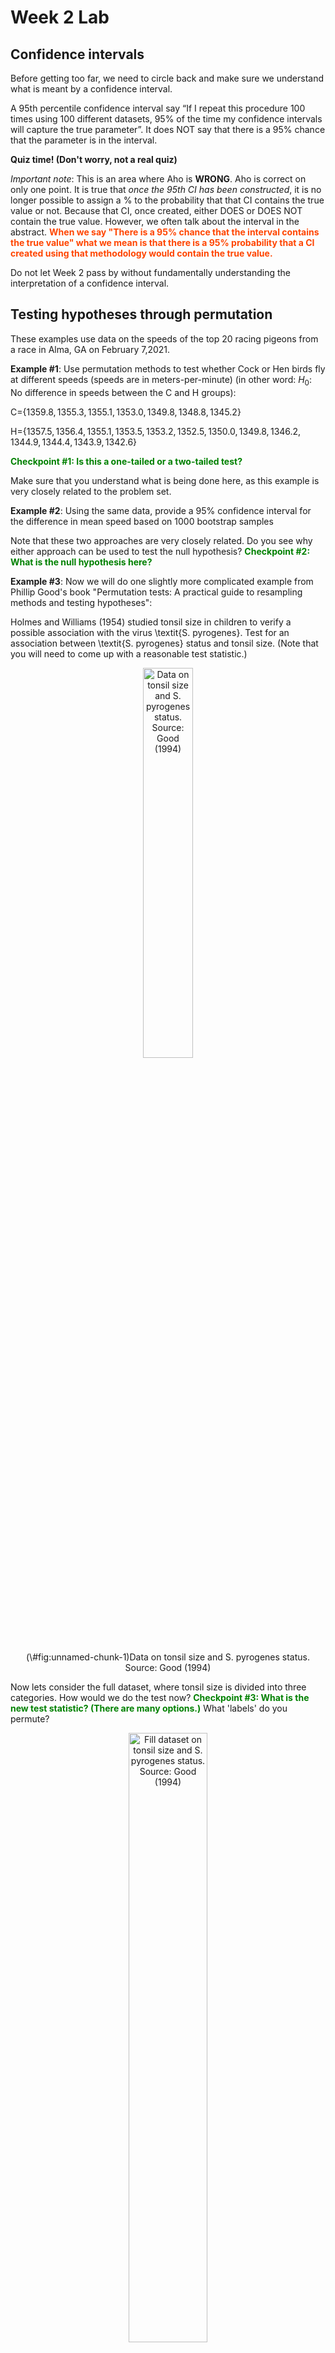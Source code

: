 Week 2 Lab
=============

Confidence intervals
-----------------------

Before getting too far, we need to circle back and make sure we understand what is meant by a confidence interval. 

A 95th percentile confidence interval say “If I repeat this procedure 100 times using 100 different datasets, 95% of the time my confidence intervals will capture the true parameter”. It does NOT say that there is a 95% chance that the parameter is in the interval.

**Quiz time! (Don't worry, not a real quiz)**

*Important note*: This is an area where Aho is **WRONG**. Aho is correct on only one point. It is true that *once the 95th CI has been constructed*, it is no longer possible to assign a $\%$ to the probability that that CI contains the true value or not. Because that CI, once created, either DOES or DOES NOT contain the true value. However, we often talk about the interval in the abstract. **<span style="color: orangered;">When we say "There is a 95$\%$ chance that the interval contains the true value" what we mean is that there is a 95$\%$ probability that a CI created using that methodology would contain the true value.</span>**

Do not let Week 2 pass by without fundamentally understanding the interpretation of a confidence interval. 

Testing hypotheses through permutation
------------------------------------

These examples use data on the speeds of the top 20 racing pigeons from a race in Alma, GA on February 7,2021. 

**Example #1**: Use permutation methods to test whether Cock or Hen birds fly at different speeds (speeds are in meters-per-minute) (in other word: $H_{0}$: No difference in speeds between the C and H groups):

C=$\{1359.8,1355.3,1355.1,1353.0,1349.8,1348.8,1345.2\}$

H=$\{1357.5,1356.4,1355.1,1353.5,1353.2,1352.5,1350.0,1349.8,1346.2,1344.9,1344.4,1343.9,1342.6\}$

**<span style="color: green;">Checkpoint #1: Is this a one-tailed or a two-tailed test?</span>**

Make sure that you understand what is being done here, as this example is very closely related to the problem set.


**Example #2**: Using the same data, provide a 95% confidence interval for the difference in mean speed based on 1000 bootstrap samples

Note that these two approaches are very closely related. Do you see why either approach can be used to test the null hypothesis? **<span style="color: green;">Checkpoint #2: What is the null hypothesis here?</span>**

**Example #3**: Now we will do one slightly more complicated example from Phillip Good's book "Permutation tests: A practical guide to resampling methods and testing hypotheses":

Holmes and Williams (1954) studied tonsil size in children to verify a possible association with the virus \textit{S. pyrogenes}. Test for an association between \textit{S. pyrogenes} status and tonsil size. (Note that you will need to come up with a reasonable test statistic.)

<div class="figure" style="text-align: center">
<img src="Table2categories.png" alt="Data on tonsil size and S. pyrogenes status. Source: Good (1994)" width="40%" />
<p class="caption">(\#fig:unnamed-chunk-1)Data on tonsil size and S. pyrogenes status. Source: Good (1994)</p>
</div>

Now lets consider the full dataset, where tonsil size is divided into three categories. How would we do the test now? **<span style="color: green;">Checkpoint #3: What is the new test statistic? (There are many options.)</span>** What 'labels' do you permute?

<div class="figure" style="text-align: center">
<img src="Table3categories.png" alt="Fill dataset on tonsil size and S. pyrogenes status. Source: Good (1994)" width="50%" />
<p class="caption">(\#fig:unnamed-chunk-2)Fill dataset on tonsil size and S. pyrogenes status. Source: Good (1994)</p>
</div>

Basics of bootstrap and jackknife
------------------------------------

To get started with bootstrap and jackknife techniques, we start by working through a very simple example. First we simulate some data


```r
x<-seq(0,9,by=1)
```

This will constutute our "data". Let's print the result of sampling with replacement to get a sense for it...


```r
table(sample(x,size=length(x),replace=T))
```

```
## 
## 0 2 3 5 7 8 9 
## 1 1 1 1 2 2 2
```

Now we will write a little script to take bootstrap samples and calculate the means of each of these bootstrap samples


```r
xmeans<-vector(length=1000)
for (i in 1:1000)
  {
  xmeans[i]<-mean(sample(x,replace=T))
  }
```

The actual number of bootstrapped samples is arbitrary *at this point* but there are ways of characterizing the precision of the bootstrap (jackknife-after-bootstrap) which might inform the number of bootstrap samples needed. *In practice*, people tend to pick some arbitrary but large number of bootstrap samples because computers are so fast that it is often easy to draw far more samples than are actually needed. When calculation of the statistic is slow (as might be the case if you are using the samples to construct a phylogeny, for example), then you would need to be more concerned with the number of bootstrap samples. 

First, lets just look at a histogram of the bootstrapped means and plot the actual sample mean on the histogram for comparison



```r
hist(xmeans,breaks=30,col="pink")
abline(v=mean(x),lwd=2)
```

<img src="Week-2-lab_files/figure-html/unnamed-chunk-6-1.png" width="672" />

Calculating bias and standard error
-----------------------------------

From these we can calculate the bias and standard deviation for the mean (which is the "statistic"):

$$
\widehat{Bias_{boot}} = \left(\frac{1}{k}\sum^{k}_{i=1}\theta^{*}_{i}\right)-\hat{\theta}
$$


```r
bias.boot<-mean(xmeans)-mean(x)
bias.boot
```

```
## [1] -0.0534
```

```r
hist(xmeans,breaks=30,col="pink")
abline(v=mean(x),lwd=5,col="black")
abline(v=mean(xmeans),lwd=2,col="yellow")
```

<img src="Week-2-lab_files/figure-html/unnamed-chunk-7-1.png" width="672" />

$$
\widehat{s.e._{boot}} = \sqrt{\frac{1}{k-1}\sum^{k}_{i=1}(\theta^{*}_{i}-\bar{\theta^{*}})^{2}}
$$


```r
se.boot<-sd(xmeans)
```

We can find the confidence intervals in two ways:

Method #1: Assume the bootstrap statistics are normally distributed


```r
LL.boot<-mean(xmeans)-1.96*se.boot #where did 1.96 come from?
UL.boot<-mean(xmeans)+1.96*se.boot
LL.boot
```

```
## [1] 2.698148
```

```r
UL.boot
```

```
## [1] 6.195052
```

Method #2: Simply take the quantiles of the bootstrap statistics


```r
quantile(xmeans,c(0.025,0.975))
```

```
##  2.5% 97.5% 
##   2.7   6.2
```

Let's compare this to what we would have gotten if we had used normal distribution theory. First we have to calculate the standard error:


```r
se.normal<-sqrt(var(x)/length(x))
LL.normal<-mean(x)-qt(0.975,length(x)-1)*se.normal
UL.normal<-mean(x)+qt(0.975,length(x)-1)*se.normal
LL.normal
```

```
## [1] 2.334149
```

```r
UL.normal
```

```
## [1] 6.665851
```

In this case, the confidence intervals we got from the normal distribution theory are too wide.

**<span style="color: green;">Checkpoint #4: Does it make sense why the normal distribution theory intervals are too wide?</span>** Because the original were were uniformly distributed, the data has higher variance than would be expected and therefore the standard error is higher than would be expected.

There are two packages that provide functions for bootstrapping, 'boot' and 'boostrap'. We will start by using the 'bootstrap' package, which was originally designed for Efron and Tibshirani's monograph on the bootstrap. 

To test the main functionality of the 'bootstrap' package, we will use the data we already have. The 'bootstrap' function requires the input of a user-defined function to calculate the statistic of interest. Here I will write a function that calculates the mean of the input values.


```r
library(bootstrap)
theta<-function(x)
  {
    mean(x)
  }
results<-bootstrap(x=x,nboot=1000,theta=theta)
results
```

```
## $thetastar
##    [1] 4.5 4.3 4.4 6.4 4.2 4.4 4.0 3.1 4.8 5.0 4.3 4.3 6.6 4.4 6.2 3.2 2.6 5.1
##   [19] 5.8 5.4 5.0 5.3 3.7 5.2 4.8 3.5 4.2 4.5 5.2 4.3 4.3 4.4 4.7 4.8 4.6 4.8
##   [37] 4.5 3.3 4.0 3.4 4.2 5.3 2.5 5.1 3.9 4.9 4.9 5.2 4.0 5.6 5.1 5.0 3.4 4.3
##   [55] 3.2 4.5 7.0 4.5 4.3 4.2 3.6 4.4 3.3 4.8 3.3 4.1 4.9 2.9 4.6 4.2 4.7 3.5
##   [73] 3.3 3.6 6.0 3.7 5.8 4.2 4.9 5.5 6.2 3.4 4.8 3.2 4.2 3.9 2.8 3.4 4.5 6.6
##   [91] 3.4 4.3 5.6 4.8 3.6 5.2 5.7 4.0 4.0 4.6 4.2 5.9 4.4 2.8 5.0 4.9 3.7 4.9
##  [109] 4.1 6.3 4.9 4.6 5.1 5.0 4.2 5.3 1.8 4.7 5.6 4.1 5.2 3.8 5.6 5.1 5.3 3.5
##  [127] 4.4 5.1 5.1 4.7 5.1 3.8 3.4 3.2 3.9 4.6 4.3 3.6 4.8 3.8 3.5 5.3 5.2 3.0
##  [145] 3.9 4.6 5.2 4.8 4.4 3.9 4.6 2.9 3.6 3.2 4.8 3.6 2.5 4.7 3.9 4.4 5.6 3.6
##  [163] 4.3 4.1 4.8 4.3 2.6 5.4 3.1 5.1 3.4 6.2 4.9 4.8 5.5 5.2 4.2 3.9 4.6 5.3
##  [181] 3.8 3.8 3.6 4.6 3.4 3.5 5.0 5.6 3.4 5.2 4.9 3.8 3.6 4.6 4.7 3.5 5.5 2.4
##  [199] 5.8 5.7 3.9 5.5 5.0 2.8 2.9 3.8 4.4 4.1 3.2 3.4 6.2 2.9 5.1 4.8 4.6 5.4
##  [217] 5.0 3.9 4.0 4.4 5.8 3.8 5.0 5.2 4.0 3.4 5.7 3.2 5.7 5.0 4.6 3.5 5.0 3.3
##  [235] 4.6 4.6 3.4 5.4 4.3 4.6 6.2 4.0 3.2 4.8 5.9 7.0 5.4 4.3 5.2 5.6 4.2 4.2
##  [253] 4.4 4.1 6.5 4.4 5.4 4.9 5.8 4.3 6.1 5.6 5.1 2.5 4.7 4.8 3.8 5.4 5.4 4.7
##  [271] 5.4 2.5 4.2 5.1 4.8 4.3 5.2 4.1 5.1 4.8 2.5 3.5 3.7 3.6 2.9 3.8 4.1 5.9
##  [289] 3.4 2.9 5.6 3.8 5.7 2.9 3.9 3.6 4.3 4.6 4.2 5.3 5.1 4.6 5.2 3.5 4.2 5.0
##  [307] 4.6 2.5 5.2 3.8 4.8 4.7 5.2 4.3 6.4 3.6 3.5 5.4 4.9 4.7 5.4 3.7 2.9 4.6
##  [325] 3.7 5.0 3.6 2.7 5.5 4.1 5.0 5.1 5.5 3.7 4.8 3.6 3.6 5.4 4.6 5.3 3.4 4.5
##  [343] 5.1 5.1 4.2 5.3 4.2 2.1 3.8 2.1 6.0 5.1 3.6 4.6 4.6 6.5 5.0 3.4 4.4 2.6
##  [361] 4.1 2.4 6.1 4.6 4.5 4.6 4.4 5.8 5.3 3.2 4.0 4.1 5.0 5.3 4.7 5.0 4.1 5.4
##  [379] 4.7 3.4 3.8 4.4 5.1 3.3 4.3 3.7 3.6 5.2 3.7 4.1 3.8 5.0 3.9 4.5 4.1 5.2
##  [397] 5.4 4.1 4.7 4.8 5.1 4.6 4.5 6.0 4.3 4.8 4.5 4.5 5.1 5.1 3.5 5.3 5.2 5.5
##  [415] 5.4 3.3 5.2 2.9 2.8 3.8 3.4 3.5 4.4 4.4 3.6 5.2 4.0 5.1 5.2 5.0 4.0 4.4
##  [433] 5.3 5.9 5.1 4.9 4.9 4.5 5.0 4.4 3.8 2.1 5.0 4.7 4.3 5.5 5.4 4.7 2.9 3.2
##  [451] 4.1 4.4 6.4 4.0 4.6 4.4 3.9 3.2 3.6 4.0 5.6 4.4 4.5 5.2 3.0 5.0 5.1 5.2
##  [469] 2.9 3.8 3.5 4.7 5.0 4.6 4.6 4.9 4.5 4.5 4.7 4.9 6.4 4.4 5.1 4.8 4.5 4.2
##  [487] 5.8 5.0 3.5 5.4 4.2 4.4 4.0 4.7 5.6 5.0 3.9 6.5 2.9 3.3 3.7 3.4 6.2 5.5
##  [505] 3.3 3.9 5.4 3.7 4.2 4.4 5.9 4.5 6.8 3.8 6.0 3.8 4.5 6.5 4.9 2.2 3.1 5.7
##  [523] 4.5 4.2 3.3 5.4 4.5 4.0 4.5 4.9 5.0 4.7 4.0 5.0 3.5 4.4 4.1 5.3 5.1 4.8
##  [541] 5.4 3.9 6.0 2.9 4.9 4.8 3.8 3.4 3.3 4.8 5.2 3.3 5.5 3.1 4.5 5.1 4.2 5.1
##  [559] 2.4 4.8 4.3 3.5 1.9 4.7 4.0 6.1 5.9 2.8 4.3 3.0 4.1 4.0 4.9 4.6 5.4 5.3
##  [577] 6.6 2.5 4.6 3.6 6.6 3.2 3.6 3.5 5.7 3.5 4.8 4.6 5.1 3.7 5.2 3.4 5.5 4.5
##  [595] 5.3 4.9 3.8 3.6 4.2 3.7 3.6 4.9 5.3 4.1 4.5 3.7 5.4 5.2 5.0 3.2 5.0 4.9
##  [613] 5.4 5.3 4.8 3.6 4.0 4.0 5.0 5.3 4.9 5.2 5.5 4.2 4.0 4.1 3.6 5.5 3.3 4.5
##  [631] 5.4 3.7 5.0 4.2 6.1 4.9 4.8 3.1 5.2 5.5 4.5 5.6 4.3 4.0 5.0 5.0 5.9 4.2
##  [649] 2.9 3.9 6.4 3.8 4.9 4.1 5.0 3.0 5.3 4.4 2.7 3.4 3.9 3.1 2.1 4.0 5.7 5.1
##  [667] 3.8 3.7 3.7 3.3 3.4 4.9 4.3 4.4 3.5 4.3 3.9 6.3 5.3 3.0 4.2 2.7 4.2 4.1
##  [685] 3.4 4.7 3.5 4.4 4.0 4.0 3.4 6.3 5.3 4.0 6.7 4.7 4.5 3.4 4.9 4.6 4.0 5.4
##  [703] 4.2 5.4 4.9 4.3 5.0 3.9 2.9 4.0 4.3 4.5 3.0 3.2 3.6 3.2 4.6 4.9 3.4 4.4
##  [721] 5.4 3.6 5.4 3.2 3.5 4.8 3.7 5.1 4.4 6.5 4.2 4.6 4.1 6.5 4.1 5.6 3.5 4.9
##  [739] 5.2 5.4 6.3 6.7 6.4 6.4 3.6 6.2 3.1 3.3 3.9 4.7 4.4 4.8 4.2 4.9 3.4 6.5
##  [757] 3.6 4.3 4.1 3.9 5.1 4.2 3.5 4.6 2.1 4.2 4.0 4.7 4.7 5.9 4.5 5.3 6.1 4.3
##  [775] 6.0 4.7 6.3 4.3 3.4 3.4 3.4 2.6 5.0 4.1 4.4 4.6 3.6 3.2 4.4 4.8 4.5 4.3
##  [793] 5.3 5.0 4.3 3.6 3.8 6.9 5.1 4.5 2.7 2.3 3.7 4.0 5.7 4.4 4.4 4.1 3.7 4.4
##  [811] 5.4 3.0 4.8 6.0 6.4 4.9 2.3 3.6 3.9 5.8 4.2 4.2 2.3 4.8 4.2 4.7 5.7 2.8
##  [829] 5.2 4.5 4.7 5.8 4.7 5.4 5.1 3.8 3.6 5.7 4.5 4.6 4.2 5.4 4.6 4.5 4.7 3.3
##  [847] 5.1 4.6 3.6 3.1 5.4 5.7 5.1 4.7 3.6 4.3 4.5 2.9 6.5 4.4 4.6 5.1 5.3 4.7
##  [865] 4.4 4.5 4.1 4.2 5.9 4.9 5.8 5.9 3.7 4.9 5.1 4.8 4.2 4.8 6.8 3.3 2.4 5.6
##  [883] 2.4 3.3 5.3 4.1 5.5 4.2 4.3 5.1 3.3 5.3 4.6 3.8 4.9 4.6 6.4 3.3 3.0 5.1
##  [901] 5.4 5.2 5.0 6.2 3.6 4.5 4.0 3.2 4.9 4.9 3.7 3.3 4.0 3.3 4.2 4.5 7.9 4.3
##  [919] 5.4 3.8 4.7 5.1 4.7 3.9 4.1 5.2 5.9 4.0 5.1 4.9 4.3 4.1 3.5 4.4 4.2 4.6
##  [937] 3.7 5.0 4.1 6.4 4.4 3.8 3.9 4.9 2.8 5.5 5.9 5.3 4.8 3.0 3.9 3.7 4.9 3.9
##  [955] 4.2 4.5 4.5 5.9 5.6 5.6 4.6 6.9 5.8 5.5 5.8 4.6 5.1 3.9 5.8 4.0 4.8 5.7
##  [973] 4.2 4.9 4.0 5.6 4.9 4.7 1.2 3.9 3.5 5.6 4.3 3.6 4.6 4.1 5.0 5.4 4.3 5.5
##  [991] 4.2 3.9 4.0 3.5 3.7 3.4 3.8 3.5 6.3 5.8
## 
## $func.thetastar
## NULL
## 
## $jack.boot.val
## NULL
## 
## $jack.boot.se
## NULL
## 
## $call
## bootstrap(x = x, nboot = 1000, theta = theta)
```

```r
quantile(results$thetastar,c(0.025,0.975))
```

```
##  2.5% 97.5% 
##   2.6   6.4
```

Notice that we get exactly what we got last time. This illustrates an important point, which is that the bootstrap functions are often no easier to use than something you could write yourself.

You can also define a function of the bootstrapped statistics (we have been calling this theta) to pull out immediately any summary statistics you are interested in from the bootstrapped thetas.

Here I will write a function that calculates the bias of my estimate of the mean (which is 4.5 [i.e. the mean of the number 0,1,2,3,4,5,6,7,8,9])


```r
bias<-function(x)
  {
  mean(x)-4.5
  }
results<-bootstrap(x=x,nboot=1000,theta=theta,func=bias)
results
```

```
## $thetastar
##    [1] 4.1 4.9 5.5 3.5 3.7 4.7 3.4 5.6 3.2 5.3 3.9 4.1 5.4 3.8 4.7 3.5 4.9 5.1
##   [19] 5.5 2.8 2.5 5.4 3.5 3.5 4.9 4.8 5.0 3.7 3.5 4.8 4.2 5.9 5.8 4.3 6.0 3.6
##   [37] 3.5 5.5 3.7 5.8 2.3 5.2 6.1 4.4 5.5 4.1 4.9 3.8 4.0 5.8 5.4 3.4 4.9 6.0
##   [55] 5.8 4.3 4.7 5.4 4.5 3.4 5.5 3.6 2.7 6.2 4.3 5.4 4.5 4.9 4.6 5.4 4.7 4.9
##   [73] 4.3 3.8 5.4 4.4 3.8 4.8 5.1 4.5 4.9 4.1 3.3 5.3 4.9 5.5 3.0 4.1 4.7 3.9
##   [91] 4.4 4.8 4.7 5.2 5.7 4.6 4.8 5.8 3.0 3.9 4.1 4.4 4.1 5.7 4.3 4.1 4.0 3.3
##  [109] 5.0 5.3 4.5 5.2 4.3 3.4 4.5 5.3 4.5 4.6 5.7 3.2 4.1 3.7 4.4 4.0 6.2 3.3
##  [127] 2.5 3.2 6.5 4.9 5.3 2.5 3.4 2.9 4.9 4.7 4.0 5.0 4.6 4.2 5.6 4.8 5.2 3.8
##  [145] 5.5 3.4 4.9 4.2 5.0 4.8 1.7 3.3 4.6 4.4 2.9 3.6 4.5 4.6 5.9 4.7 1.0 5.2
##  [163] 4.5 4.1 3.5 3.8 3.8 5.5 4.6 4.9 3.5 4.2 5.0 4.6 5.6 4.4 3.5 4.7 4.7 4.7
##  [181] 3.7 3.1 4.4 4.0 4.1 4.6 5.1 5.5 3.7 2.9 5.9 4.0 4.4 3.6 4.2 4.9 5.3 4.7
##  [199] 4.8 4.6 3.8 3.3 5.1 3.3 5.1 2.0 3.8 5.1 4.4 4.1 4.9 5.7 3.3 3.8 5.1 4.7
##  [217] 5.2 5.5 5.6 5.3 3.7 4.7 2.2 5.0 3.3 6.6 3.7 4.0 4.2 4.8 6.3 5.5 5.5 3.8
##  [235] 5.7 4.7 4.2 5.0 3.8 4.5 3.3 5.5 4.5 5.0 4.4 5.3 5.9 4.4 4.3 3.1 5.1 3.2
##  [253] 4.2 3.7 4.8 4.3 4.6 3.8 3.2 5.7 3.4 7.0 6.3 4.4 4.8 4.8 4.5 5.2 3.5 5.0
##  [271] 3.2 4.1 4.9 3.7 3.6 4.1 3.9 5.1 6.6 3.6 4.3 4.5 4.2 5.8 5.8 4.4 5.8 3.5
##  [289] 5.9 5.5 3.8 6.0 5.3 5.2 5.2 3.0 5.2 5.0 4.4 4.0 3.9 6.6 3.3 3.7 6.1 5.0
##  [307] 5.8 6.1 5.0 4.8 3.3 3.9 4.3 3.0 6.7 3.7 4.7 3.0 4.8 3.8 4.3 5.8 4.2 3.7
##  [325] 5.0 5.1 5.2 3.7 4.3 3.6 5.5 5.1 4.6 6.3 5.9 4.9 4.8 4.4 4.6 3.8 4.7 4.7
##  [343] 4.7 3.6 3.6 5.5 2.4 4.2 4.2 4.0 3.3 3.7 5.3 5.2 3.7 4.8 4.9 4.7 4.6 5.2
##  [361] 5.5 4.2 5.5 5.4 3.8 5.3 3.6 4.8 2.9 5.3 4.6 4.8 4.0 4.1 5.5 4.7 2.8 4.1
##  [379] 4.3 5.4 3.4 4.6 5.6 5.0 3.6 3.7 4.0 3.7 3.9 5.3 5.7 5.3 5.2 3.2 4.2 5.0
##  [397] 3.8 3.9 5.0 3.9 5.2 3.7 4.7 2.7 2.8 6.0 4.4 6.3 4.6 4.3 5.7 3.1 5.1 2.8
##  [415] 3.4 6.8 4.0 3.9 3.6 4.6 3.5 5.0 4.0 4.7 4.9 4.2 5.2 4.4 4.2 3.9 4.0 2.7
##  [433] 4.3 4.2 4.2 3.5 5.1 4.5 3.1 5.4 5.0 4.2 4.2 5.8 5.0 4.9 6.0 4.8 3.2 4.6
##  [451] 5.0 6.6 5.0 5.1 5.1 3.3 3.3 5.9 3.6 3.0 4.0 4.7 5.2 5.9 4.5 5.5 3.3 5.7
##  [469] 5.3 3.3 4.8 4.6 3.4 4.7 2.8 4.6 4.0 3.1 6.3 3.8 4.3 3.0 4.1 5.4 3.8 4.6
##  [487] 3.7 3.9 5.0 4.1 3.8 4.8 3.9 5.4 4.9 4.7 2.9 3.2 5.0 6.5 5.1 4.5 4.8 5.9
##  [505] 3.8 5.2 4.3 4.1 3.8 4.8 3.9 4.8 5.1 6.5 6.7 5.1 4.1 5.3 2.8 5.3 5.3 4.5
##  [523] 2.9 5.0 4.8 4.4 4.9 3.4 4.0 4.4 4.3 3.5 3.9 3.5 5.9 4.5 5.1 2.4 4.3 5.3
##  [541] 2.8 4.8 2.0 5.3 5.1 4.4 3.6 4.3 4.4 4.2 3.3 5.8 3.0 5.7 3.4 4.0 4.0 4.1
##  [559] 5.0 4.3 3.8 4.3 5.1 4.9 4.0 5.7 3.1 5.0 4.4 5.1 3.4 3.6 3.2 5.6 3.9 4.4
##  [577] 3.7 3.7 3.7 4.1 5.5 3.4 3.4 4.8 4.4 5.1 4.1 6.1 3.5 5.2 4.8 5.2 5.3 5.0
##  [595] 4.6 4.8 5.0 4.6 4.4 5.0 4.2 4.1 4.5 4.9 4.6 4.7 6.0 4.7 5.0 5.1 4.0 5.2
##  [613] 5.5 4.9 3.4 3.4 5.3 4.0 4.5 6.7 5.5 4.2 3.3 4.7 3.5 4.2 4.1 5.3 4.1 4.9
##  [631] 5.0 6.6 4.1 5.2 5.0 4.4 5.7 4.6 2.1 3.2 4.2 4.2 3.6 4.9 2.9 4.4 4.8 5.1
##  [649] 4.5 4.7 4.2 4.7 3.8 5.5 6.4 4.3 2.8 5.5 3.2 2.9 3.0 5.3 4.4 4.7 4.7 3.8
##  [667] 3.5 4.8 4.0 6.1 3.1 3.2 5.4 3.8 3.5 6.8 6.8 3.9 3.2 5.2 4.3 3.9 3.5 3.4
##  [685] 6.0 4.4 5.7 6.6 5.4 3.7 4.2 3.6 4.2 3.4 5.8 5.0 3.6 5.6 5.1 6.0 5.1 5.0
##  [703] 4.6 5.4 3.7 4.6 4.9 4.9 4.7 5.1 5.1 3.4 2.0 3.6 3.3 3.8 3.6 4.5 5.6 4.4
##  [721] 3.9 3.9 4.7 5.2 4.2 3.2 5.9 4.4 4.0 5.7 4.6 5.4 4.1 4.2 6.1 6.2 3.7 5.0
##  [739] 4.2 5.5 5.8 5.4 2.9 3.2 5.3 3.6 3.6 4.7 4.3 4.3 4.5 3.1 4.3 3.2 4.5 3.7
##  [757] 3.7 5.1 3.9 4.9 5.5 5.1 3.7 5.6 3.2 6.0 5.0 5.5 5.4 5.6 5.3 4.0 7.2 4.9
##  [775] 3.2 3.7 5.9 4.5 5.0 3.6 4.7 4.7 6.4 4.9 6.2 3.5 6.0 4.5 5.4 5.6 4.2 4.3
##  [793] 3.9 5.8 3.0 5.4 5.8 2.8 4.4 5.1 6.6 5.0 5.4 4.2 4.9 4.1 5.1 5.4 5.2 5.6
##  [811] 2.0 3.4 4.6 5.9 4.8 5.9 4.5 4.5 4.9 5.1 5.2 4.7 3.7 3.9 4.4 4.8 3.3 4.4
##  [829] 5.8 3.8 5.8 3.8 5.1 5.0 3.4 3.8 5.4 1.9 4.7 5.0 3.9 4.0 3.0 4.0 5.3 3.6
##  [847] 5.2 4.6 5.7 4.1 4.5 3.9 5.8 4.3 4.0 5.8 5.0 4.0 4.7 3.3 4.5 3.4 3.9 5.2
##  [865] 6.2 6.3 3.0 4.0 4.1 5.0 5.3 5.5 6.2 4.0 5.1 3.6 3.0 3.4 5.9 4.6 4.9 4.9
##  [883] 3.6 4.0 4.8 5.1 4.1 5.3 4.3 4.7 5.6 4.2 3.9 5.4 4.6 2.8 5.5 4.9 5.5 2.5
##  [901] 5.6 3.8 4.4 2.8 2.4 4.1 5.5 6.0 5.1 4.6 4.8 4.5 4.3 3.5 4.6 3.8 5.6 4.3
##  [919] 3.2 4.1 4.1 4.5 5.2 4.4 4.3 4.2 4.0 4.4 5.4 3.2 5.1 5.0 4.3 5.9 4.1 2.5
##  [937] 4.6 4.2 5.3 6.8 4.1 3.1 5.4 5.3 5.7 5.1 3.9 5.1 5.7 5.2 4.2 4.8 4.5 5.0
##  [955] 2.4 4.0 3.8 5.3 6.6 2.7 5.8 5.2 4.9 2.5 5.0 4.9 4.5 4.6 4.1 4.9 3.5 6.4
##  [973] 2.6 3.7 4.9 4.0 5.8 4.5 4.3 4.1 3.4 3.9 6.2 5.7 4.6 5.0 4.9 3.9 4.0 4.5
##  [991] 4.9 4.5 4.5 5.2 6.0 4.6 3.5 4.8 4.8 5.2
## 
## $func.thetastar
## [1] 0.0104
## 
## $jack.boot.val
##  [1]  0.54186747  0.38879056  0.30921788  0.19387755  0.11749271 -0.01137026
##  [7] -0.13901734 -0.43873874 -0.33994778 -0.47758621
## 
## $jack.boot.se
## [1] 1.015267
## 
## $call
## bootstrap(x = x, nboot = 1000, theta = theta, func = bias)
```

Compare this to 'bias.boot' (our result from above). Why might it not be the same? Try running the same section of code several times. See how the value of the bias ($func.thetastar) jumps around? We should not be surprised by this because we can look at the jackknife-after-bootstrap estimate of the standard error of the function (in this case, that function is the bias) and we can see that it is not so small that we wouldn't expect some variation in these values.

Remember, everything we have discussed today are estimates. The statistic as applied to your data will change with new data, as will the standard error, the confidence intervals - everything! All of these values have sampling distributions and are subject to change if you repeated the procedure with new data.

Note that we can calculate any function of $\theta^{*}$. A simple example would be the 72nd percentile:


```r
perc72<-function(x)
  {
  quantile(x,probs=c(0.72))
  }
results<-bootstrap(x=x,nboot=1000,theta=theta,func=perc72)
results
```

```
## $thetastar
##    [1] 5.3 3.9 3.8 4.1 5.6 4.9 4.9 4.9 4.8 3.2 3.5 5.3 6.9 5.7 5.5 4.7 4.8 5.4
##   [19] 3.9 3.8 4.2 5.0 3.8 4.1 4.2 4.9 3.8 5.0 3.9 4.4 5.4 3.9 4.1 4.8 4.1 4.6
##   [37] 3.1 4.3 4.0 5.4 4.9 4.1 4.3 4.5 3.3 2.4 5.1 2.5 4.1 4.4 4.6 5.1 5.9 5.6
##   [55] 4.8 3.4 7.6 4.7 2.8 4.8 3.5 2.3 4.9 3.4 5.7 5.4 6.0 5.2 5.8 5.0 4.6 3.7
##   [73] 3.7 5.8 3.9 4.7 5.4 5.9 5.9 3.4 4.8 5.5 5.1 5.9 3.1 4.8 4.7 3.9 3.9 3.6
##   [91] 4.5 5.4 4.1 4.2 5.3 3.2 4.2 6.2 4.3 3.9 5.4 4.1 4.4 5.0 5.2 7.3 4.6 3.9
##  [109] 4.1 3.1 3.8 4.7 3.9 4.5 5.3 4.8 3.7 3.9 4.7 4.5 4.6 3.8 4.5 4.9 4.1 3.4
##  [127] 4.5 4.5 3.1 5.1 6.6 4.5 4.2 4.1 4.3 4.5 3.6 5.7 5.7 3.9 4.3 3.2 4.4 5.8
##  [145] 5.4 3.1 6.1 4.0 3.7 4.3 4.5 4.2 5.5 3.6 4.2 5.4 5.2 5.2 3.4 3.7 5.8 3.8
##  [163] 4.0 5.0 4.9 4.8 5.4 4.5 6.0 3.8 4.6 4.8 5.0 3.9 5.0 4.9 4.1 4.5 6.0 4.2
##  [181] 4.6 4.7 3.9 3.7 5.4 5.8 5.5 5.5 3.6 5.2 5.4 4.7 3.6 5.5 3.7 5.3 3.1 4.2
##  [199] 3.5 4.8 7.1 3.5 5.1 5.0 6.3 3.6 5.5 4.3 5.0 4.7 4.0 5.4 4.7 4.9 5.7 4.9
##  [217] 3.2 5.0 3.7 4.0 5.0 4.4 6.1 4.8 5.2 4.1 4.1 3.8 4.7 3.7 4.6 4.2 4.4 4.2
##  [235] 5.3 4.6 3.7 3.7 4.9 4.8 4.6 5.3 3.7 4.2 4.4 4.5 5.7 5.9 3.4 3.4 2.8 2.9
##  [253] 4.2 5.5 5.7 3.7 4.6 4.8 3.8 4.3 3.5 4.1 3.2 5.8 3.5 5.0 4.0 4.4 3.9 4.6
##  [271] 3.6 5.1 4.2 2.7 4.1 5.5 3.7 5.1 5.8 4.7 4.7 2.6 4.5 5.2 3.7 5.6 2.7 5.9
##  [289] 4.8 3.4 6.6 4.8 4.2 4.5 3.8 4.0 6.1 5.2 4.7 5.0 5.1 3.8 5.2 3.0 3.6 3.6
##  [307] 4.7 5.1 4.3 3.6 4.4 3.9 2.8 4.5 4.0 3.0 3.0 3.6 5.7 3.4 5.1 3.4 5.7 3.9
##  [325] 4.3 4.7 3.1 5.6 3.2 4.7 3.7 5.3 5.7 4.1 5.5 4.9 3.8 5.7 3.3 4.5 5.4 4.4
##  [343] 5.1 5.2 5.0 3.7 4.9 6.6 5.0 3.9 4.7 4.2 5.6 5.3 5.2 4.9 5.4 2.5 3.5 3.5
##  [361] 5.5 4.6 5.0 5.3 5.6 3.9 3.8 4.1 2.8 4.1 3.9 3.9 4.3 3.6 4.3 3.7 2.8 4.1
##  [379] 5.2 2.4 5.0 3.4 4.9 4.3 5.3 4.2 5.0 4.9 3.7 2.8 4.1 3.8 4.0 5.7 5.7 4.7
##  [397] 3.2 4.2 4.7 3.6 3.7 4.0 3.9 4.6 4.1 3.3 5.0 4.0 4.2 5.4 3.6 3.1 3.6 4.4
##  [415] 3.7 5.9 6.4 3.9 4.6 4.6 5.0 4.7 4.9 4.0 5.0 2.6 5.0 4.5 5.9 4.8 5.8 4.5
##  [433] 4.9 5.0 3.0 3.7 4.5 4.2 4.2 4.2 4.8 4.0 4.4 5.6 5.9 4.5 4.6 4.5 4.5 3.5
##  [451] 5.2 4.1 4.1 4.4 2.5 5.7 7.4 4.9 2.4 4.6 5.2 3.6 4.6 6.1 2.7 3.2 3.1 4.5
##  [469] 4.0 5.4 3.8 4.6 3.7 4.0 6.0 3.9 5.1 5.8 4.7 5.3 4.1 3.0 5.1 3.4 5.1 3.7
##  [487] 3.5 3.4 4.5 4.2 3.1 3.2 4.6 4.0 3.5 4.1 4.1 4.5 4.3 4.5 4.0 4.3 4.7 5.4
##  [505] 5.4 2.6 5.1 4.1 3.5 5.2 5.1 4.2 5.2 3.0 4.8 4.5 3.9 4.2 4.4 5.0 5.1 5.4
##  [523] 3.5 5.5 5.1 5.0 4.8 5.2 3.0 4.7 2.8 5.3 2.9 5.3 4.6 3.5 5.5 5.0 4.2 5.3
##  [541] 3.7 4.5 4.4 3.3 3.7 3.3 3.2 5.7 2.9 4.2 5.0 5.7 4.3 4.7 3.7 5.7 5.5 4.3
##  [559] 3.9 4.9 7.1 4.9 4.2 3.3 5.1 4.2 3.8 3.1 4.9 5.1 4.4 4.7 5.1 3.9 4.4 4.5
##  [577] 4.3 4.1 4.5 5.1 4.6 2.9 3.6 5.0 4.0 5.0 5.5 4.1 4.9 3.8 6.0 4.7 6.6 3.5
##  [595] 4.3 5.8 5.3 4.7 5.9 4.3 3.5 3.8 3.5 4.3 2.6 5.1 4.4 3.1 5.8 3.6 4.2 4.1
##  [613] 6.0 3.5 4.1 3.9 3.7 3.7 4.9 5.2 4.8 4.2 3.4 5.2 4.7 5.8 4.0 4.2 5.0 4.2
##  [631] 3.5 6.4 6.0 4.1 5.0 3.0 4.4 4.7 4.8 5.6 3.7 5.8 4.9 4.7 4.7 5.3 5.8 2.6
##  [649] 4.2 5.3 2.7 5.1 3.6 3.7 4.0 4.6 3.1 6.0 5.2 5.2 3.1 4.3 5.1 4.1 4.9 5.5
##  [667] 4.4 3.7 3.1 5.6 3.7 4.7 4.4 4.0 6.7 4.2 3.6 5.3 3.7 5.4 4.4 4.4 4.7 4.3
##  [685] 3.7 3.8 6.5 7.0 4.8 4.3 5.0 5.8 4.6 4.6 3.5 3.9 4.9 3.6 4.0 5.1 3.5 4.3
##  [703] 5.0 3.2 5.0 3.9 4.7 4.4 5.5 4.0 3.6 7.0 4.5 5.1 4.9 4.9 2.9 4.4 4.6 5.4
##  [721] 3.7 5.2 3.5 3.5 4.9 5.6 3.2 4.7 5.0 3.1 5.0 4.9 4.9 5.8 4.0 4.4 3.9 4.2
##  [739] 4.8 3.2 5.3 2.6 5.6 4.3 5.7 4.1 3.6 5.7 4.8 4.1 5.0 4.8 5.5 3.8 3.4 2.5
##  [757] 7.0 4.7 3.1 4.8 3.3 5.7 4.2 3.9 5.7 4.6 3.4 3.2 4.4 4.3 4.8 3.6 6.0 3.7
##  [775] 3.9 3.9 3.4 5.6 4.7 4.3 4.3 2.8 4.7 3.4 4.9 4.6 6.1 5.7 2.8 4.7 4.3 4.5
##  [793] 1.8 5.5 4.5 3.4 4.8 6.0 4.2 4.5 3.1 4.2 4.7 5.8 4.0 4.6 3.9 4.4 4.9 4.6
##  [811] 4.6 4.1 5.6 3.4 3.8 4.8 3.0 3.8 4.5 4.5 3.3 5.0 5.3 5.2 4.1 3.0 4.6 3.6
##  [829] 4.4 5.8 5.3 4.3 3.9 4.5 3.8 4.7 5.2 3.7 4.3 4.9 3.9 5.1 3.7 4.0 4.8 4.2
##  [847] 5.1 6.4 3.5 4.2 3.8 5.3 3.4 4.2 5.7 3.4 4.0 4.0 3.8 5.8 4.3 6.4 3.8 2.1
##  [865] 4.6 4.8 4.0 3.7 6.9 4.0 5.3 3.2 2.9 6.4 5.0 5.2 4.4 2.5 4.3 3.6 5.2 4.7
##  [883] 4.6 5.5 3.8 3.7 6.1 4.8 4.1 3.8 4.6 3.4 4.2 5.3 4.4 5.4 5.2 4.5 5.3 2.7
##  [901] 5.7 3.8 4.4 5.4 3.5 5.7 5.3 4.4 4.6 4.5 5.4 3.0 4.4 4.4 4.4 3.7 5.1 4.9
##  [919] 4.2 5.9 4.9 4.8 3.9 4.6 4.8 5.9 3.7 4.3 4.8 4.9 4.3 5.1 4.7 3.6 5.5 4.7
##  [937] 4.8 4.7 4.0 4.6 4.7 3.9 5.5 4.0 3.1 3.4 5.3 5.4 4.3 6.1 5.5 4.7 5.6 5.4
##  [955] 4.8 6.0 3.8 4.7 4.4 4.7 4.0 5.7 3.5 4.2 4.2 4.6 4.9 5.4 5.6 3.6 5.3 3.8
##  [973] 3.9 4.0 2.6 4.9 5.5 4.2 3.6 4.7 4.2 3.1 3.7 3.1 5.2 5.1 4.4 4.3 2.7 5.3
##  [991] 2.4 5.8 4.5 4.1 5.0 5.2 3.9 6.1 4.2 5.6
## 
## $func.thetastar
## 72% 
##   5 
## 
## $jack.boot.val
##  [1] 5.4 5.3 5.3 5.2 5.1 5.0 4.9 4.7 4.7 4.3
## 
## $jack.boot.se
## [1] 0.980867
## 
## $call
## bootstrap(x = x, nboot = 1000, theta = theta, func = perc72)
```

On Tuesday we went over an example in which we bootstrapped the correlation coefficient between LSAT scores and GPA. To do that, we sampled pairs of (LSAT,GPA) data with replacement. Here is a little script that would do something like that using (X,Y) data that are independently drawn from the normal distribution


```r
xdata<-matrix(rnorm(30),ncol=2)
```

Everyone's data is going to be different. With such a small sample size, it would be easy to get a positive or negative correlation by random change, but on average across everyone's datasets, there should be zero correlation because the two columns are drawn independently.


```r
n<-15
theta<-function(x,xdata)
  {
  cor(xdata[x,1],xdata[x,2])
  }
results<-bootstrap(x=1:n,nboot=50,theta=theta,xdata=xdata) 
#NB: xdata is passed to the theta function, not needed for bootstrap function itself
```

Notice the parameters that get passed to the 'bootstrap' function are: (1) the indexes which will be sampled with replacement. This is different that the raw data but the end result is the same because both the indices and the raw data get passed to the function 'theta' (2) the number of bootrapped samples (in this case 50) (3) the function to calculate the statistic (4) the raw data.

Lets look at a histogram of the bootstrapped statistics $\theta^{*}$ and draw a vertical line for the statistic as applied to the original data.


```r
hist(results$thetastar,breaks=30,col="pink")
abline(v=cor(xdata[,1],xdata[,2]),lwd=2)
```

<img src="Week-2-lab_files/figure-html/unnamed-chunk-17-1.png" width="672" />

Parametric bootstrap
---------------------

Let's do one quick example of a parametric bootstrap. We haven't introduced distributions yet (except for the Gaussian, or Normal, distribution, which is the most familiar), so lets spend a few minutes exploring the Gamma distribution, just so we have it to work with for testing out parametric bootstrap. All we need to know is that the Gamma distribution is a continuous, non-negative distribution that takes two parameters, which we call "shape" and "rate". Lets plot a few examples just to see what a Gamma distribution looks like. (Note that the Gamma distribution can be parameterized by "shape" and "rate" OR by "shape" and "scale", where "scale" is just 1/"rate". R will allow you to use either (shape,rate) or (shape,scale) as long as you specify which you are providing.

<img src="Week-2-lab_files/figure-html/unnamed-chunk-18-1.png" width="672" />


Let's generate some fairly sparse data from a Gamma distribution


```r
original.data<-rgamma(10,3,5)
```

and calculate the skew of the data using the R function 'skewness' from the 'moments' package. 


```r
library(moments)
theta<-skewness(original.data)
head(theta)
```

```
## [1] -0.1576571
```

What is skew? Skew describes how assymetric a distribution is. A distribution with a positive skew is a distribution that is "slumped over" to the right, with a right tail that is longer than the left tail. Alternatively, a distribution with negative skew has a longer left tail. Here we are just using it for illustration, as a property of a distribution that you may want to estimate using your data.

Lets use 'fitdistr' to fit a gamma distribution to these data. This function is an extremely handy function that takes in your data, the name of the distribution you are fitting, and some starting values (for the estimation optimizer under the hood), and it will return the parameter values (and their standard errors). We will learn in a couple weeks how R is doing this, but for now we will just use it out of the box. (Because we generated the data, we happen to know that the data are gamma distributed. In general we wouldn't know that, and we will see in a second that our assumption about the shape of the data really does make a difference.)


```r
library(MASS)
fit<-fitdistr(original.data,dgamma,list(shape=1,rate=1))
# fit<-fitdistr(original.data,"gamma")
# The second version would also work.
fit
```

```
##     shape       rate  
##   3.984512   5.762069 
##  (1.712563) (2.639439)
```

Now lets sample with replacement from this new distribution and calculate the skewness at each step:


```r
results<-c()
for (i in 1:1000)
  {
  x.star<-rgamma(length(original.data),shape=fit$estimate[1],rate=fit$estimate[2])
  results<-c(results,skewness(x.star))
  }
head(results)
```

```
## [1]  0.6711694  0.7630019 -0.1654172  0.1035048  0.3574922  0.7024930
```

```r
hist(results,breaks=30,col="pink",ylim=c(0,1),freq=F)
```

<img src="Week-2-lab_files/figure-html/unnamed-chunk-22-1.png" width="672" />

Now we have the bootstrap distribution for skewness (the $\theta^{*}$ s), we can compare that to the equivalent non-parametric bootstrap:


```r
results2<-bootstrap(x=original.data,nboot=1000,theta=skewness)
results2
```

```
## $thetastar
##    [1] -1.481671e-01 -1.641908e-01 -1.079753e+00 -8.103328e-01 -4.399774e-01
##    [6]  7.115045e-01  2.069458e-01 -2.276363e-01  1.419732e-01 -3.691873e-01
##   [11] -2.935550e-01 -5.708948e-01  3.281413e-02 -3.370228e-01 -1.100515e-01
##   [16]  6.808226e-01  7.140763e-01 -1.625997e+00 -4.203156e-01  4.232130e-01
##   [21] -2.373755e-02 -4.964126e-01  6.665069e-01 -1.220203e-01  2.153168e-01
##   [26] -1.638218e-01  1.981237e-01 -7.664671e-01  3.564732e-01 -9.620447e-01
##   [31] -6.638773e-01  7.219646e-01 -2.404561e-01 -8.721025e-02 -2.002364e-01
##   [36] -3.253210e-01 -6.948233e-01  1.894741e-01  2.112558e-01 -5.984338e-01
##   [41] -7.322577e-01 -4.942656e-01 -1.683091e-01 -2.615861e-01  7.513026e-01
##   [46] -1.623183e-01 -8.873957e-02  2.968655e-01  8.294247e-01  1.700448e-01
##   [51] -1.703979e-01 -1.285342e-01 -6.255065e-01 -2.696575e-01  2.048962e-01
##   [56]  1.744786e-01 -2.815950e-01 -7.400765e-01 -2.098543e-02 -1.047183e-01
##   [61] -8.372750e-02  1.445341e-01 -1.180934e-01 -7.879105e-02 -8.392305e-01
##   [66]  2.780891e-01 -7.489207e-01 -4.807086e-01  5.780636e-01  3.400233e-01
##   [71] -1.576571e-01 -3.540455e-01  9.714831e-01 -4.902350e-01 -8.908946e-02
##   [76] -2.540507e-01  6.011232e-01 -2.574136e-01 -5.926892e-02 -8.250068e-01
##   [81]  5.293433e-01 -5.153459e-01  8.965616e-02  2.937916e-01 -6.222821e-01
##   [86]  7.277545e-01  1.319513e-01 -3.437290e-01 -3.160773e-01  6.815748e-01
##   [91] -4.605043e-01 -3.165174e-01 -3.077494e-01 -2.373755e-02  3.859460e-01
##   [96] -2.501475e-01 -3.084043e-01  1.987495e-01 -2.895264e-01  2.766971e-01
##  [101]  6.399169e-01  2.853928e-01 -1.102942e-01 -7.831823e-01  6.850030e-01
##  [106] -3.265915e-01  7.903350e-02  2.648937e-01  3.532234e-01 -3.937567e-01
##  [111]  2.846110e-01  2.002003e-01 -2.323818e-01 -2.681647e-01 -2.173588e-01
##  [116] -1.954210e-01  7.057674e-02  1.564028e-01 -3.750500e-01  5.951940e-01
##  [121]  1.046795e-01 -2.799637e-01  1.351993e+00 -9.422423e-02 -2.618931e-02
##  [126]  4.522857e-01  4.276429e-01  1.280980e-01  1.420752e-01 -9.364118e-01
##  [131]  2.598971e-01 -5.301296e-01 -2.295826e-01 -5.028632e-01 -3.176787e-01
##  [136]  1.714529e-01 -1.246893e+00 -5.517451e-01 -2.613040e-01  5.110460e-01
##  [141] -1.485552e+00 -3.991789e-01 -3.622334e-01  6.010733e-01 -1.441749e-02
##  [146]  8.323812e-02 -6.046446e-01 -4.085549e-01 -6.470603e-01 -2.684006e-01
##  [151]  3.016597e-01  1.322350e-02  8.569700e-02 -1.234417e-01 -5.923465e-01
##  [156]  1.181541e-01 -2.566887e-01 -1.444661e-01  1.172774e-01 -2.291916e-01
##  [161] -1.823459e-01  5.962869e-01  2.002562e-01 -3.712038e-01  1.509673e-01
##  [166] -9.032191e-01 -4.496003e-01 -2.586073e-01 -4.385218e-02 -4.177884e-01
##  [171] -1.912279e-01 -9.321713e-01 -6.145898e-01  3.453328e-01  2.447272e-01
##  [176] -2.819519e-01  3.107272e-01  2.487398e-01  5.807350e-01 -4.823885e-01
##  [181]  5.449980e-01 -2.769306e-01 -6.222821e-01 -4.085572e-01  3.543251e-01
##  [186]  2.924374e-01 -4.469897e-01  9.749022e-02  1.539159e-01 -6.855356e-01
##  [191]  8.754536e-01  5.039430e-01  4.473386e-01  9.951855e-02 -4.715449e-02
##  [196] -5.229806e-01 -8.860195e-02 -5.776458e-01  9.998345e-02  8.220922e-02
##  [201] -4.402540e-01  2.963556e-01 -3.411525e-03 -1.634328e-01 -1.876791e-01
##  [206] -2.267174e-03  2.777248e-01 -3.235813e-01  5.110148e-01 -6.320295e-01
##  [211]  2.423978e-01 -4.599410e-02 -3.466451e-01  1.485174e-02 -5.836741e-02
##  [216] -5.266010e-01  8.906142e-01  2.380611e-01 -7.167064e-02  1.509673e-01
##  [221]  2.384574e-01 -1.146112e+00  3.696521e-01  6.532445e-01 -7.122893e-01
##  [226] -2.203719e-02 -3.956640e-01 -1.023800e-01 -2.487180e-01 -3.599387e-01
##  [231]  1.008928e+00 -4.010446e-01 -1.384793e-01 -3.270468e-01  1.671141e-02
##  [236] -4.178386e-02  1.307614e-01  2.770939e-02  7.247042e-01 -4.154415e-01
##  [241]  1.127770e-01 -8.713787e-02 -1.489653e+00 -3.493428e-01 -3.907382e-02
##  [246]  5.252915e-01  9.784863e-02 -5.739833e-01  2.653802e-01  4.012293e-01
##  [251] -6.990581e-01  1.510875e-01 -4.242775e-02 -1.070683e-01  2.358427e-02
##  [256] -7.220045e-02 -1.031744e-01 -5.356053e-01 -1.353229e-01 -7.938213e-01
##  [261] -4.942046e-01 -4.108055e-01 -9.277011e-01 -1.757132e-01 -4.213231e-01
##  [266]  1.405077e-01 -1.195191e+00  4.443722e-01 -9.352861e-02  5.626709e-02
##  [271]  4.839457e-01 -3.863381e-01  3.922694e-01 -2.050124e-01 -3.523421e-01
##  [276]  7.602301e-02 -7.813331e-01 -4.442372e-01  4.783078e-01 -1.118288e-01
##  [281]  1.409042e-01 -4.862528e-01 -5.348325e-01 -4.906384e-01 -3.900322e-01
##  [286] -4.256349e-01 -8.884147e-01  1.949002e-01 -2.555296e-01 -4.808283e-01
##  [291] -3.504644e-01 -2.645432e-01  3.263147e-01 -2.576426e-01  5.264315e-01
##  [296]  1.566503e-01 -6.176896e-01 -7.659190e-01  8.769313e-01 -5.365630e-01
##  [301]  2.763175e-01 -6.097573e-01  2.268423e-01  3.468967e-01 -3.427722e-01
##  [306]  3.624325e-01 -6.604649e-01 -2.081806e-01  2.937916e-01  3.210250e-01
##  [311]  5.390501e-01 -5.236756e-01 -3.074636e-01  6.979226e-01  2.910422e-01
##  [316] -1.038216e+00  5.152583e-01 -2.171749e-01  4.193833e-01 -3.973079e-01
##  [321]  5.380146e-02  5.621287e-01  7.343997e-02 -6.445592e-02 -3.143005e-01
##  [326]  4.294459e-01 -9.498927e-02  2.663988e-01  1.955965e-01 -2.915584e-01
##  [331] -7.273046e-01  6.008063e-01  4.872142e-01 -7.957431e-01 -1.390814e-01
##  [336] -2.065664e-01  8.683034e-01  4.120592e-01 -6.322271e-01  3.410703e-01
##  [341]  2.177557e-02 -4.406888e-02 -5.437935e-01  4.645924e-01  3.643499e-01
##  [346] -4.961647e-01 -3.723909e-01 -1.771416e-01 -9.575396e-02  2.213211e-01
##  [351]  1.240460e+00  3.510928e-01  3.418043e-01 -1.320247e+00  5.725384e-02
##  [356]  3.185064e-01  6.518682e-01  3.260035e-01  4.532160e-01 -1.223256e-01
##  [361]  8.388123e-02 -5.520994e-01 -4.960580e-01  3.800922e-01  3.907350e-01
##  [366] -1.178089e+00 -2.518408e-01 -1.732018e-01  6.035194e-02 -1.714006e-02
##  [371]  1.692413e-01 -5.035157e-01 -5.510505e-02  5.488873e-01 -5.025650e-01
##  [376] -4.240999e-01 -6.102155e-01  3.163391e-01  1.916471e-01 -5.277690e-02
##  [381]  6.862199e-01 -9.129074e-01 -4.342708e-01 -4.495970e-01 -6.406503e-02
##  [386] -1.117910e+00  1.638136e-02  2.459735e-01  2.763175e-01 -2.967190e-01
##  [391] -5.556373e-01 -1.464958e-01  2.398958e-01 -9.778281e-01 -5.005421e-01
##  [396]  5.568909e-02 -3.528967e-01 -2.986021e-01 -3.078500e-01  2.206239e-02
##  [401]  2.529727e-01 -1.094334e+00 -2.464259e-01  4.158774e-01 -5.083175e-01
##  [406]  1.711285e-01  4.012746e-01 -4.611104e-01 -9.629635e-01 -3.971627e-01
##  [411]  4.726291e-01 -2.449706e-02 -3.120088e-01 -1.019217e+00 -9.956126e-01
##  [416] -5.928574e-01 -3.486108e-02 -1.997024e-01 -1.701513e-01 -1.455255e+00
##  [421] -6.039099e-02 -3.869573e-01  2.439510e-03 -4.343284e-01 -1.851796e-01
##  [426]  7.878837e-02 -2.783231e-01 -3.612502e-01  7.054500e-01 -5.069238e-01
##  [431] -1.152145e+00  5.932229e-02  2.338375e-01  9.014228e-03  2.165077e-01
##  [436]  5.068594e-01 -8.520423e-01  9.598496e-02 -9.258327e-01  1.582965e-01
##  [441] -2.036266e-02 -5.494922e-01  5.461283e-01  1.548599e-01  3.920071e-01
##  [446]  4.352473e-01  3.694384e-01 -5.081828e-01 -1.235317e-01 -6.061765e-01
##  [451] -1.001073e-01 -5.407796e-01 -1.609299e-01 -1.314717e+00  2.737251e-02
##  [456] -6.237965e-02 -2.461930e-01 -5.242575e-02  7.472758e-01  1.267390e-01
##  [461]  2.710962e-01  1.702640e-01  3.502227e-01 -7.993985e-01 -1.000807e+00
##  [466]  7.755389e-01 -3.080626e-01 -1.172860e-01 -1.331286e+00 -2.510701e-01
##  [471] -9.392699e-01  8.971433e-01 -5.437935e-01  3.770421e-01 -3.609931e-01
##  [476]  4.344240e-01  1.042510e+00 -3.823840e-01 -6.604405e-01  3.329402e-02
##  [481] -4.451696e-01 -5.006659e-01  2.632305e-01  7.235193e-03 -9.032191e-01
##  [486] -9.500250e-02 -6.922399e-02 -5.823852e-01 -6.058354e-01 -4.524996e-01
##  [491]  3.212731e-01 -5.573416e-01 -4.592916e-01 -5.586690e-01  2.386637e-01
##  [496]  7.638418e-01 -1.371905e-01 -1.021017e-03  4.385487e-01 -2.753667e-01
##  [501]  7.726429e-02  8.354071e-01  1.722818e-01  1.423476e-01 -5.291835e-01
##  [506] -4.984545e-01 -1.459252e-01 -3.979028e-01  1.331093e+00 -3.760679e-02
##  [511]  3.285106e-02 -3.604008e-01  5.740026e-01 -8.679611e-01 -2.008613e-01
##  [516] -4.621863e-01 -8.924495e-01  3.565193e-01  9.014228e-03 -3.088932e-02
##  [521]  1.075301e-01 -1.102934e+00 -8.330506e-01 -3.721761e-01  6.867162e-01
##  [526]  5.464882e-02 -6.654586e-01  1.707152e-01 -3.455463e-01  6.292066e-01
##  [531]  7.639067e-01 -4.608343e-02  3.798931e-01  2.783417e-01  2.610619e-02
##  [536] -3.375238e-02 -4.774759e-01  1.884676e-01 -1.354336e-01  5.804395e-01
##  [541] -2.373755e-02  3.216618e-03 -2.680915e-01 -1.620129e-01  5.743347e-01
##  [546]  5.121099e-01 -3.533460e-01 -6.293423e-02 -6.511759e-01  1.253833e+00
##  [551] -6.430576e-01 -1.973602e-01  1.186725e-01  2.304014e-01 -3.730290e-01
##  [556] -2.660601e-01  1.187537e+00 -1.710310e-01 -5.049554e-01  8.934116e-01
##  [561]  1.058566e-01  1.237571e-02  2.466649e-01  1.059987e-01 -3.172380e-01
##  [566]  2.571371e-01 -2.879924e-01 -3.360303e-01  2.997846e-01 -9.443452e-01
##  [571]  4.629437e-01 -8.089185e-01 -3.135796e-01 -2.398033e-01 -1.359493e-01
##  [576]  8.451121e-02 -3.616370e-01 -1.356264e-01 -4.055720e-01 -8.302982e-01
##  [581]  1.007059e-01  7.103716e-01 -9.497462e-01  2.275937e-01  6.420734e-02
##  [586] -7.322267e-02  3.445290e-01 -3.956048e-01 -3.620013e-02 -2.753172e-01
##  [591] -7.344015e-01  2.732391e-01 -3.441684e-01 -1.383721e-01  3.936217e-01
##  [596] -5.745595e-01 -3.676579e-01 -1.801165e-02 -1.004090e+00  3.923773e-01
##  [601]  5.715630e-01 -8.745696e-01  4.158171e-01 -6.498437e-01  2.808695e-01
##  [606] -2.293410e-01 -5.179892e-01  2.663988e-01 -4.969280e-01 -4.239339e-01
##  [611] -1.196760e-01  2.654360e-01 -1.116197e-01 -2.373992e-01 -2.182070e-01
##  [616] -6.162814e-01  3.122226e-02 -4.528433e-03  9.423968e-01  2.680739e-01
##  [621] -6.709341e-01 -7.806732e-01 -3.277526e-01 -6.496896e-01  6.540561e-01
##  [626] -5.682307e-01 -4.671738e-01  1.195524e-01 -7.164154e-01 -2.966010e-01
##  [631]  2.301351e-01  4.447301e-01 -1.012965e+00 -5.578013e-01  8.919976e-02
##  [636] -4.154775e-02 -2.535251e-01  8.170933e-01  6.731800e-01 -6.410893e-01
##  [641] -7.932637e-01  4.378349e-01 -3.836547e-01 -6.157489e-02  4.610860e-01
##  [646]  2.905419e-01 -4.404814e-01 -9.330414e-01 -6.405468e-01  2.485494e-01
##  [651] -3.619771e-01  3.935127e-01 -5.100589e-01 -5.632154e-01 -3.584803e-01
##  [656] -7.768683e-02 -2.556086e-01  2.736185e-02 -2.838991e-01  5.768116e-01
##  [661]  1.737668e-01 -1.003621e-01 -6.782214e-02 -5.437935e-01 -3.748336e-01
##  [666] -5.207672e-01  1.738643e-01  5.558709e-02  3.938885e-01 -1.396593e+00
##  [671] -3.106409e-01  1.268682e-01 -2.336272e-01 -5.777997e-01  2.548756e-01
##  [676] -1.473288e+00 -3.152297e-02 -3.468371e-01  4.742944e-01 -1.986049e-01
##  [681] -2.992958e-01  1.045852e-01  1.538537e-01  2.991395e-01 -2.870091e-01
##  [686] -1.501853e-01 -6.575971e-01  3.302966e-01  5.441273e-02 -4.259736e-01
##  [691] -3.756968e-01 -1.940516e-01  6.608807e-02 -2.563489e-01  7.394303e-01
##  [696] -1.984379e-01 -3.538986e-01 -1.132094e-01  4.066393e-01 -2.206323e-01
##  [701]  6.918659e-01  2.563661e-01 -1.173432e+00 -3.294024e-01  1.234232e-01
##  [706]  3.696521e-01  2.305427e-01 -4.996020e-02  2.812888e-02  1.929463e-01
##  [711]  3.672332e-01 -9.660327e-01  1.324961e-01  2.539695e-01 -2.010016e-01
##  [716] -1.680892e-01  5.541960e-01 -7.942263e-01 -9.164587e-01 -1.384843e-01
##  [721]  1.818426e-01  3.094003e-01 -4.556611e-01 -1.779892e-01  3.835447e-01
##  [726] -7.387047e-01  1.260889e-01 -4.214406e-01  3.450771e-01 -2.463806e-01
##  [731] -5.979524e-01  8.225993e-03 -2.108700e-01  2.875754e-01  6.103563e-02
##  [736] -1.130456e+00  3.027255e-02 -6.948481e-01  7.052829e-01 -5.848068e-01
##  [741] -1.518906e-01 -1.359517e-01 -1.178642e-02 -8.238676e-01 -4.852835e-02
##  [746] -1.279977e+00 -3.778752e-01 -7.128792e-01 -2.784479e-01  3.674502e-02
##  [751]  1.727353e-01  6.648662e-01 -4.305631e-02  9.052302e-01  5.828031e-01
##  [756] -1.287316e+00  2.831845e-01  8.604889e-01  3.649851e-01  1.517908e+00
##  [761] -1.215638e-01  5.669360e-01  1.302167e-01 -2.958970e-01 -3.093459e-01
##  [766] -1.215150e+00  3.978384e-01 -6.315372e-02  3.144164e-01 -4.515684e-01
##  [771]  6.035194e-02 -1.652372e-01 -4.714920e-01  2.783690e-01 -5.993758e-01
##  [776] -6.361796e-01 -9.128090e-01  4.217030e-01 -2.381134e-01  2.886776e-01
##  [781] -5.691035e-01  1.823342e-01 -7.735038e-01  6.829672e-02 -4.417371e-02
##  [786] -5.002370e-01  7.944845e-01 -3.044445e-01  8.477732e-01  4.912417e-01
##  [791]  1.719828e-02 -1.289834e-01 -3.492006e-01  3.448209e-01  1.776092e-01
##  [796] -4.209334e-01  2.381914e-01  5.081844e-01 -6.169928e-01 -2.379938e-01
##  [801] -2.407259e-01 -1.068405e-01  1.134806e-05 -3.246108e-01 -1.649831e-01
##  [806] -4.178067e-01  8.015319e-02 -2.599418e-01  3.770342e-01 -6.039099e-02
##  [811]  3.631962e-01  4.104052e-01 -3.118830e-01 -7.295920e-01  2.977894e-01
##  [816]  8.026838e-01  3.162686e-01  5.294924e-01 -4.628767e-02 -7.352809e-01
##  [821]  1.604867e-01  5.195160e-01 -1.515122e-01  2.055166e-01 -1.241747e-02
##  [826]  6.010631e-02  4.731953e-02 -1.842271e-04 -1.416565e+00 -3.687124e-02
##  [831] -4.414772e-02  8.451121e-02 -3.883250e-01  5.819893e-02 -7.017436e-01
##  [836]  2.019206e-01 -1.125524e-01 -1.926514e-01 -1.669776e-01  1.326842e+00
##  [841]  5.438868e-03 -7.906603e-01 -6.274431e-01  9.246534e-01 -9.272689e-02
##  [846]  2.318031e-01 -2.058150e-01  4.126876e-02 -4.514004e-01 -2.091854e-01
##  [851]  1.947824e-01 -2.488894e-01 -8.095076e-01 -1.074716e-01 -5.592731e-01
##  [856]  4.590108e-01 -3.727298e-01 -7.253627e-01 -3.758151e-01  8.283479e-01
##  [861] -1.130864e-01 -4.274187e-01  1.247790e-01 -4.602185e-01  8.370494e-01
##  [866] -2.340965e-01  2.877656e-02 -4.062928e-01 -1.691308e-01 -4.151207e-01
##  [871] -1.158454e+00  6.196860e-01  4.346906e-01  9.000693e-01 -7.488245e-01
##  [876] -3.579197e-01  4.647028e-03 -2.031874e+00 -3.647165e-01  1.465616e-01
##  [881]  4.293171e-01  1.876571e-02 -1.465952e-01  4.676402e-01 -8.320777e-01
##  [886]  1.009630e+00 -1.666431e-01  3.181711e-01  1.392054e+00 -3.599755e-01
##  [891] -1.003621e-01 -1.562796e-01  3.823159e-01  2.151822e-02 -8.820406e-01
##  [896] -5.872855e-01  4.012384e-01  7.570869e-01 -1.560365e+00 -1.364814e-01
##  [901] -7.404791e-01 -3.162907e-02  2.039909e-01  2.701355e-01 -1.349824e+00
##  [906] -5.709007e-01 -2.617726e-01 -5.121278e-01 -8.862225e-01  1.745621e-02
##  [911]  2.557415e-01 -2.523770e-01 -7.262455e-02 -1.199366e-01  6.993126e-01
##  [916] -4.336576e-01 -2.279470e-01 -1.700519e-01 -6.006052e-01 -1.355176e-01
##  [921] -3.732170e-02  2.424470e-02  1.685151e-01 -4.153754e-01 -1.197023e-02
##  [926]  8.962091e-03  5.697123e-01  1.728744e-01 -3.952046e-01 -7.115587e-02
##  [931] -1.314262e+00  6.203638e-01  1.110593e-01  1.133321e+00 -1.467556e-01
##  [936] -1.554291e-01 -8.479998e-01 -2.105238e-01 -2.566467e-01 -1.168758e-01
##  [941] -1.837559e-02 -2.306450e-01 -4.346687e-02  6.668996e-01 -2.581454e-01
##  [946] -7.055966e-02 -5.656775e-01  2.238634e+00 -3.688869e-01 -5.285993e-01
##  [951] -6.960047e-02 -7.361498e-01 -3.673026e-01  5.796158e-02 -4.292214e-01
##  [956]  1.219596e+00 -1.272991e-01  3.592794e-01 -9.814901e-01 -3.570451e-01
##  [961] -9.165966e-01  3.139017e-02 -2.502727e-01 -8.914466e-01  2.431875e-01
##  [966] -9.360241e-01 -7.347207e-01  1.039800e-01  5.779533e-01  1.457383e-01
##  [971] -5.631653e-01  2.245332e-02  2.278225e-01  4.278669e-01 -5.615401e-01
##  [976]  3.630150e-01 -2.082338e-01  7.573933e-01 -9.502162e-02  1.848253e-01
##  [981]  6.339914e-01  2.509990e-01 -1.654958e-02  1.200651e-01 -2.144307e-01
##  [986] -8.713626e-01  3.809615e-02  3.225183e-01 -6.049539e-01  4.115521e-01
##  [991] -1.680892e-01 -4.598960e-01 -9.422515e-01 -4.099210e-01  3.267827e-01
##  [996]  6.379050e-02 -1.073208e+00 -3.535445e-01  1.268441e-01 -5.446842e-01
## 
## $func.thetastar
## NULL
## 
## $jack.boot.val
## NULL
## 
## $jack.boot.se
## NULL
## 
## $call
## bootstrap(x = original.data, nboot = 1000, theta = skewness)
```

```r
hist(results,breaks=30,col="pink",ylim=c(0,1),freq=F)
hist(results2$thetastar,breaks=30,border="purple",add=T,density=20,col="purple",freq=F)
```

<img src="Week-2-lab_files/figure-html/unnamed-chunk-23-1.png" width="672" />

What would have happened if we would have fit a normal distribution instead of a gamma distribution?


```r
fit2<-fitdistr(original.data,dnorm,start=list(mean=1,sd=1))
```

```
## Warning in densfun(x, parm[1], parm[2], ...): NaNs produced

## Warning in densfun(x, parm[1], parm[2], ...): NaNs produced

## Warning in densfun(x, parm[1], parm[2], ...): NaNs produced

## Warning in densfun(x, parm[1], parm[2], ...): NaNs produced
```

```r
fit2
```

```
##       mean          sd    
##   0.69150694   0.29614282 
##  (0.09364858) (0.06621637)
```

```r
results.norm<-c()
for (i in 1:1000)
  {
  x.star<-rnorm(length(original.data),mean=fit2$estimate[1],sd=fit2$estimate[2])
  results.norm<-c(results.norm,skewness(x.star))
  }
head(results.norm)
```

```
## [1]  0.70029521 -0.31021014  0.37646897  0.22254572  0.67190115 -0.08515691
```

```r
hist(results,breaks=30,col="pink",ylim=c(0,1),freq=F)
hist(results.norm,breaks=30,col="lightgreen",freq=F,add=T)
hist(results2$thetastar,breaks=30,border="purple",add=T,density=20,col="purple",freq=F)
```

<img src="Week-2-lab_files/figure-html/unnamed-chunk-24-1.png" width="672" />

All three methods (two parametric and one non-parametric) really do give different distributions for the bootstrapped statistic, so the choice of which method is best depends a lot on the situation, how much data you have, and what you might already know about the underlying distribution.

Jackknifing is just as easy at bootstrapping. Here we will do a trivial example for illustration. We will write a little function for the mean even though you could put the function in directly with 'jackknife(x,mean)'


```r
theta<-function(x)
  {
  mean(x)
  }
x<-seq(0,9,by=1)
results<-jackknife(x=x,theta=theta)
results
```

```
## $jack.se
## [1] 0.9574271
## 
## $jack.bias
## [1] 0
## 
## $jack.values
##  [1] 5.000000 4.888889 4.777778 4.666667 4.555556 4.444444 4.333333 4.222222
##  [9] 4.111111 4.000000
## 
## $call
## jackknife(x = x, theta = theta)
```

**<span style="color: green;">Checkpoint #6: Why do we not have to tell the 'jackknife' function how many replicates to do?</span>**

Let's compare this with what we would have obtained from bootstrapping


```r
results2<-bootstrap(x,1000,theta)
mean(results2$thetastar)-mean(x)  #this is the bias
```

```
## [1] -0.0157
```

```r
sd(results2$thetastar)  #the standard deviation of the theta stars is the SE of the statistic (in this case, the mean)
```

```
## [1] 0.9248128
```


Everything we have done to this point used the R package 'bootstrap' - now lets compare that with the R package 'boot'. To avoid any confusion (a.k.a. masking) between the two packages, I recommend detaching the bootstrap package from the workspace with


```r
detach("package:bootstrap")
```


The 'boot' package is now recommended over the 'bootstrap' package, but they give the same answers and to some extent it is personal preference which one prefers to use.

We will still use the mean as the statistic of interest, but we will have to write a new function for it because the syntax of the 'boot' package is slightly different:


```r
library(boot)
theta<-function(x,index)
  {
  mean(x[index])
  }
boot(x,theta,R=999)
```

```
## 
## ORDINARY NONPARAMETRIC BOOTSTRAP
## 
## 
## Call:
## boot(data = x, statistic = theta, R = 999)
## 
## 
## Bootstrap Statistics :
##     original     bias    std. error
## t1*      4.5 0.01621622   0.9276953
```

One of the main advantages to the 'boot' package over the 'bootstrap' package is the nicer formatting of the output.

Going back to our original code, lets see how we could reproduce all of these numbers:


```r
table(sample(x,size=length(x),replace=T))
```

```
## 
## 0 1 3 4 5 7 8 
## 1 1 2 1 2 1 2
```

```r
xmeans<-vector(length=1000)
for (i in 1:1000)
  {
  xmeans[i]<-mean(sample(x,replace=T))
  }
mean(x)
```

```
## [1] 4.5
```

```r
bias<-mean(xmeans)-mean(x)
se.boot<-sd(xmeans)
bias
```

```
## [1] -0.0039
```

```r
se.boot
```

```
## [1] 0.8975524
```

Why do our numbers not agree exactly with those of the boot package? This is because our estimates of bias and standard error are just estimates, and they carry with them their own uncertainties. That is one of the reasons we might bother doing jackknife-after-bootstrap.

The 'boot' package has a LOT of functionality. If we have time, we will come back to some of these more complex functions later in the semester as we cover topics like regression and glm.

